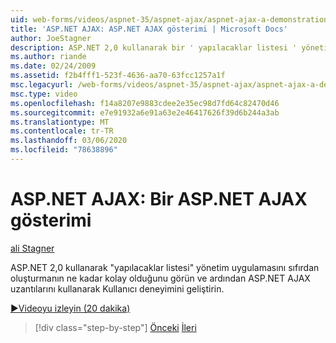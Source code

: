 ```yaml
---
uid: web-forms/videos/aspnet-35/aspnet-ajax/aspnet-ajax-a-demonstration-of-aspnet-ajax
title: 'ASP.NET AJAX: ASP.NET AJAX gösterimi | Microsoft Docs'
author: JoeStagner
description: ASP.NET 2,0 kullanarak bir ' yapılacaklar listesi ' yönetim uygulamasını sıfırdan oluşturmanın ne kadar kolay olduğunu görün ve sonra ASP.NET AJAX kullanarak Kullanıcı deneyimini geliştirin...
ms.author: riande
ms.date: 02/24/2009
ms.assetid: f2b4fff1-523f-4636-aa70-63fcc1257a1f
msc.legacyurl: /web-forms/videos/aspnet-35/aspnet-ajax/aspnet-ajax-a-demonstration-of-aspnet-ajax
msc.type: video
ms.openlocfilehash: f14a8207e9883cdee2e35ec98d7fd64c82470d46
ms.sourcegitcommit: e7e91932a6e91a63e2e46417626f39d6b244a3ab
ms.translationtype: MT
ms.contentlocale: tr-TR
ms.lasthandoff: 03/06/2020
ms.locfileid: "78638896"
---
```

# <a name="aspnet-ajax-a-demonstration-of-aspnet-ajax"></a>ASP.NET AJAX: Bir ASP.NET AJAX gösterimi

[ali Stagner](https://github.com/JoeStagner)

ASP.NET 2,0 kullanarak "yapılacaklar listesi" yönetim uygulamasını sıfırdan oluşturmanın ne kadar kolay olduğunu görün ve ardından ASP.NET AJAX uzantılarını kullanarak Kullanıcı deneyimini geliştirin.

[&#9654;Videoyu izleyin (20 dakika)](https://channel9.msdn.com/Blogs/ASP-NET-Site-Videos/aspnet-ajax-a-demonstration-of-aspnet-ajax)

> [!div class="step-by-step"]
> [Önceki](creating-and-using-an-ajax-enabled-web-service-in-a-web-site.md)
> [İleri](adonet-data-services-with-aspnet-ajax-support.md)

